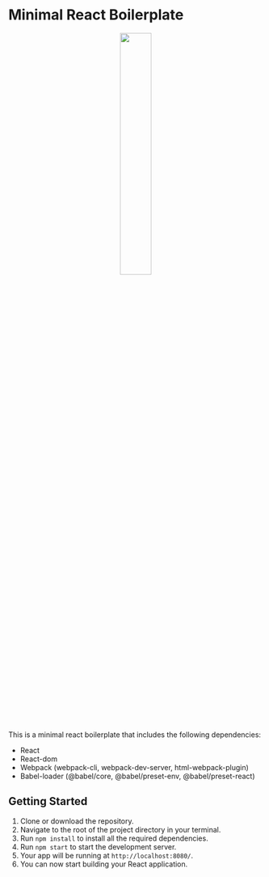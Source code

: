 # Minimal React Boilerplate
<p align="center">
<img src="https://res.cloudinary.com/practicaldev/image/fetch/s--UVX7ie6K--/c_limit%2Cf_auto%2Cfl_progressive%2Cq_auto%2Cw_880/https://dev-to-uploads.s3.amazonaws.com/i/v4y43jjfj7u5r8to8qdu.png"  width=35% height=35%>
</p>

This is a minimal react boilerplate that includes the following dependencies:
- React
- React-dom
- Webpack (webpack-cli, webpack-dev-server, html-webpack-plugin)
- Babel-loader (@babel/core, @babel/preset-env, @babel/preset-react)

## Getting Started

1. Clone or download the repository.
2. Navigate to the root of the project directory in your terminal.
3. Run `npm install` to install all the required dependencies.
4. Run `npm start` to start the development server.
5. Your app will be running at `http://localhost:8080/`.
6. You can now start building your React application.

